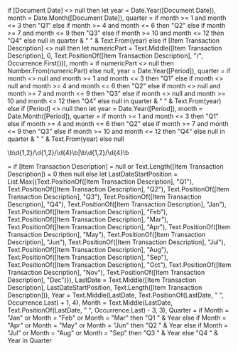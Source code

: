 if [Document Date] <> null then 
    let 
        year = Date.Year([Document Date]),
        month = Date.Month([Document Date]),
        quarter = 
            if month >= 1 and month <= 3 then "Q1" 
            else if month >= 4 and month <= 6 then "Q2" 
            else if month >= 7 and month <= 9 then "Q3" 
            else if month >= 10 and month <= 12 then "Q4" 
            else null 
    in 
        quarter & " " & Text.From(year)
else if [Item Transaction Description] <> null then 
    let 
        numericPart = Text.Middle([Item Transaction Description], 0, Text.PositionOf([Item Transaction Description], "/", Occurrence.First())),
        month = if numericPart <> null then Number.From(numericPart) else null,
        year = Date.Year([Period]),
        quarter = 
            if month <> null and month >= 1 and month <= 3 then "Q1" 
            else if month <> null and month >= 4 and month <= 6 then "Q2" 
            else if month <> null and month >= 7 and month <= 9 then "Q3" 
            else if month <> null and month >= 10 and month <= 12 then "Q4" 
            else null 
    in 
        quarter & " " & Text.From(year)
else if [Period] <> null then 
    let 
        year = Date.Year([Period]),
        month = Date.Month([Period]),
        quarter = 
            if month >= 1 and month <= 3 then "Q1" 
            else if month >= 4 and month <= 6 then "Q2" 
            else if month >= 7 and month <= 9 then "Q3" 
            else if month >= 10 and month <= 12 then "Q4" 
            else null 
    in 
        quarter & " " & Text.From(year)
else 
    null





\b\d{1,2}/\d{1,2}/\d{4}\b|\b\d{1,2}/\d{4}\b


= if [Item Transaction Description] = null or Text.Length([Item Transaction Description]) = 0 then null
else let
    LastDateStartPosition = List.Max({Text.PositionOf([Item Transaction Description], "Q1"), 
                                       Text.PositionOf([Item Transaction Description], "Q2"), 
                                       Text.PositionOf([Item Transaction Description], "Q3"), 
                                       Text.PositionOf([Item Transaction Description], "Q4"), 
                                       Text.PositionOf([Item Transaction Description], "Jan"), 
                                       Text.PositionOf([Item Transaction Description], "Feb"), 
                                       Text.PositionOf([Item Transaction Description], "Mar"), 
                                       Text.PositionOf([Item Transaction Description], "Apr"), 
                                       Text.PositionOf([Item Transaction Description], "May"), 
                                       Text.PositionOf([Item Transaction Description], "Jun"), 
                                       Text.PositionOf([Item Transaction Description], "Jul"), 
                                       Text.PositionOf([Item Transaction Description], "Aug"), 
                                       Text.PositionOf([Item Transaction Description], "Sep"), 
                                       Text.PositionOf([Item Transaction Description], "Oct"), 
                                       Text.PositionOf([Item Transaction Description], "Nov"), 
                                       Text.PositionOf([Item Transaction Description], "Dec")}),
    LastDate = Text.Middle([Item Transaction Description], LastDateStartPosition, Text.Length([Item Transaction Description])),
    Year = Text.Middle(LastDate, Text.PositionOf(LastDate, " ", Occurrence.Last) + 1, 4),
    Month = Text.Middle(LastDate, Text.PositionOf(LastDate, " ", Occurrence.Last) - 3, 3),
    Quarter = if Month = "Jan" or Month = "Feb" or Month = "Mar" then "Q1 " & Year
              else if Month = "Apr" or Month = "May" or Month = "Jun" then "Q2 " & Year
              else if Month = "Jul" or Month = "Aug" or Month = "Sep" then "Q3 " & Year
              else "Q4 " & Year
in
    Quarter




